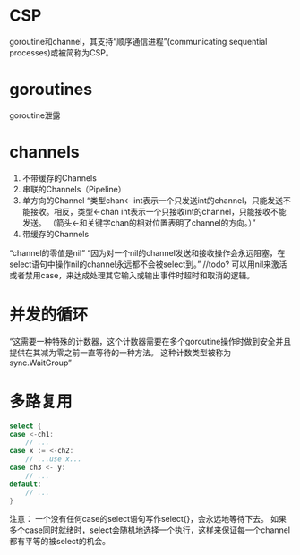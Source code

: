 # CSP
goroutine和channel，其支持“顺序通信进程”(communicating sequential processes)或被简称为CSP。
# goroutines
goroutine泄露


# channels
1. 不带缓存的Channels
2. 串联的Channels（Pipeline）
3. 单方向的Channel
“类型chan<- int表示一个只发送int的channel，只能发送不能接收。相反，类型<-chan int表示一个只接收int的channel，只能接收不能发送。
（箭头<-和关键字chan的相对位置表明了channel的方向。）”
4. 带缓存的Channels

“channel的零值是nil”
“因为对一个nil的channel发送和接收操作会永远阻塞，在select语句中操作nil的channel永远都不会被select到。”
//todo? 可以用nil来激活或者禁用case，来达成处理其它输入或输出事件时超时和取消的逻辑。

# 并发的循环
“这需要一种特殊的计数器，这个计数器需要在多个goroutine操作时做到安全并且提供在其减为零之前一直等待的一种方法。
这种计数类型被称为sync.WaitGroup”

# 多路复用

```go
select {
case <-ch1:
    // ...
case x := <-ch2:
    // ...use x...
case ch3 <- y:
    // ...
default:
    // ...
}
```
注意：
一个没有任何case的select语句写作select{}，会永远地等待下去。
如果多个case同时就绪时，select会随机地选择一个执行，这样来保证每一个channel都有平等的被select的机会。

